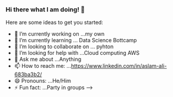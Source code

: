 ### Hi there what I am doing! 👋


Here are some ideas to get you started:

- 🔭 I’m currently working on ...my own
- 🌱 I’m currently learning ...  Data Science Bottcamp
- 👯 I’m looking to collaborate on ... pyhton
- 🤔 I’m looking for help with ...Cloud computing AWS
- 💬 Ask me about ...Anything
- 📫 How to reach me: ...https://www.linkedin.com/in/aslam-ali-683ba3b2/
- 😄 Pronouns: ...He/Him
- ⚡ Fun fact: ...Party in groups
-->
